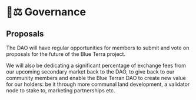 # 👩⚖ Governance

## Proposals

The DAO will have regular opportunities for members to submit and vote on proposals for the future of the Blue Terra project.&#x20;

We will also be dedicating a significant percentage of exchange fees from our upcoming secondary market back to the DAO, to give back to our community members and enable the Blue Terran DAO to create new value for our holders: be it through more communal land development, a validator node to stake to, marketing partnerships etc.
